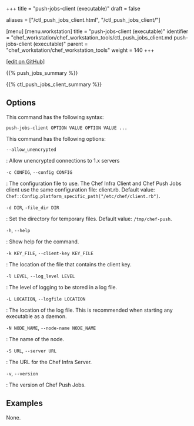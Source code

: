 +++
title = "push-jobs-client (executable)"
draft = false

aliases = ["/ctl_push_jobs_client.html", "/ctl_push_jobs_client/"]

[menu]
  [menu.workstation]
    title = "push-jobs-client (executable)"
    identifier = "chef_workstation/chef_workstation_tools/ctl_push_jobs_client.md push-jobs-client (executable)"
    parent = "chef_workstation/chef_workstation_tools"
    weight = 140
+++

[\[edit on GitHub\]](https://github.com/chef/chef-workstation/blob/master/www/content/workstation/ctl_push_jobs_client.md)

{{% push_jobs_summary %}}

{{% ctl_push_jobs_client_summary %}}

## Options

This command has the following syntax:

    push-jobs-client OPTION VALUE OPTION VALUE ...

This command has the following options:

`--allow_unencrypted`

:   Allow unencrypted connections to 1.x servers

`-c CONFIG`, `--config CONFIG`

:   The configuration file to use. The Chef Infra Client and Chef Push
    Jobs client use the same configuration file: client.rb. Default
    value: `Chef::Config.platform_specific_path("/etc/chef/client.rb")`.

`-d DIR`, `-file_dir DIR`

:   Set the directory for temporary files. Default value:
    `/tmp/chef-push`.

`-h`, `--help`

:   Show help for the command.

`-k KEY_FILE`, `--client-key KEY_FILE`

:   The location of the file that contains the client key.

`-l LEVEL`, `--log_level LEVEL`

:   The level of logging to be stored in a log file.

`-L LOCATION`, `--logfile LOCATION`

:   The location of the log file. This is recommended when starting any
    executable as a daemon.

`-N NODE_NAME`, `--node-name NODE_NAME`

:   The name of the node.

`-S URL`, `--server URL`

:   The URL for the Chef Infra Server.

`-v`, `--version`

:   The version of Chef Push Jobs.

## Examples

None.
